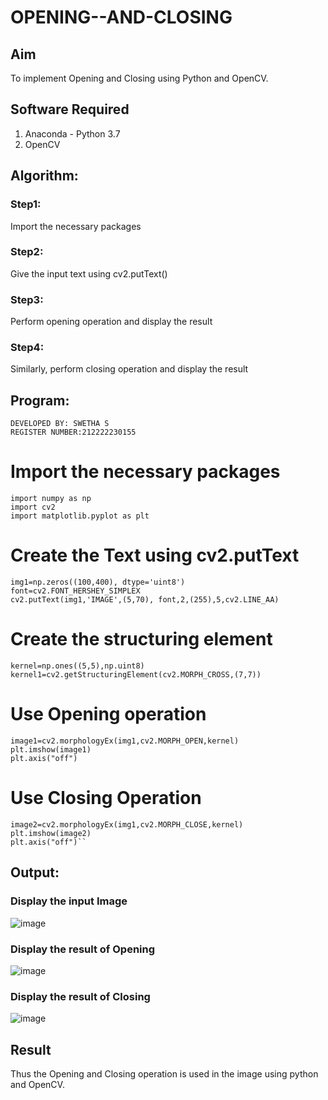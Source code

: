 # OPENING--AND-CLOSING
## Aim
To implement Opening and Closing using Python and OpenCV.

## Software Required
1. Anaconda - Python 3.7
2. OpenCV
## Algorithm:
### Step1:
Import the necessary packages

### Step2: 
Give the input text using cv2.putText()

### Step3:
Perform opening operation and display the result

### Step4:
Similarly, perform closing operation and display the result

## Program:
```
DEVELOPED BY: SWETHA S
REGISTER NUMBER:212222230155
```
# Import the necessary packages
```
import numpy as np
import cv2
import matplotlib.pyplot as plt
```


# Create the Text using cv2.putText
```
img1=np.zeros((100,400), dtype='uint8')
font=cv2.FONT_HERSHEY_SIMPLEX
cv2.putText(img1,'IMAGE',(5,70), font,2,(255),5,cv2.LINE_AA)
```


# Create the structuring element
```
kernel=np.ones((5,5),np.uint8)
kernel1=cv2.getStructuringElement(cv2.MORPH_CROSS,(7,7))
```


# Use Opening operation
```
image1=cv2.morphologyEx(img1,cv2.MORPH_OPEN,kernel)
plt.imshow(image1)
plt.axis("off")
```



# Use Closing Operation
```
image2=cv2.morphologyEx(img1,cv2.MORPH_CLOSE,kernel)
plt.imshow(image2)
plt.axis("off")``
```
## Output:

### Display the input Image

![image](https://github.com/swethaselvarajm/OPENING--AND-CLOSING/assets/119525603/5d740f6c-2882-4748-9dae-bec77c294223)

### Display the result of Opening

![image](https://github.com/swethaselvarajm/OPENING--AND-CLOSING/assets/119525603/fd771a0d-3825-4ae6-bcb2-5079bc8c4e5e)

### Display the result of Closing

![image](https://github.com/swethaselvarajm/OPENING--AND-CLOSING/assets/119525603/953a8a89-e353-456e-b643-056b2de008d0)

## Result
Thus the Opening and Closing operation is used in the image using python and OpenCV.
